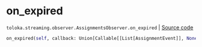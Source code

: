 # on_expired
`toloka.streaming.observer.AssignmentsObserver.on_expired` | [Source code](https://github.com/Toloka/toloka-kit/blob/v1.2.3/src/streaming/observer.py#L409)

```python
on_expired(self, callback: Union[Callable[[List[AssignmentEvent]], None], Callable[[List[AssignmentEvent]], Awaitable[None]]])
```

